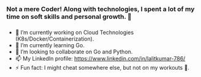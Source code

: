 ### Not a mere Coder! Along with technologies, I spent a lot of my time on soft skills and personal growth. 👋
### 
- 🔭 I’m currently working on Cloud Technologies (K8s/Docker/Containerization).
- 🌱 I’m currently learning Go.
- 👯 I’m looking to collaborate on Go and Python.
- 📫 My LinkedIn profile: https://www.linkedin.com/in/lalitkumar-786/ 
- ⚡ Fun fact: I might cheat somewhere else, but not on my workouts 💪.  
<!--
**lalitkumar-786/lalitkumar-786** is a ✨ _special_ ✨ repository because its `README.md` (this file) appears on your GitHub profile.

Here are some ideas to get you started:

- 🔭 I’m currently working on Cloud Technologies (K8s/Docker/Containerization).
- 🌱 I’m currently learning Go.
- 👯 I’m looking to collaborate on Go and Python.
- 📫 My LinkedIn profile: https://www.linkedin.com/in/lalitkumar-786/ 
- ⚡ Fun fact: I might cheat somewhere else, but not on my workouts 💪.  
-->
